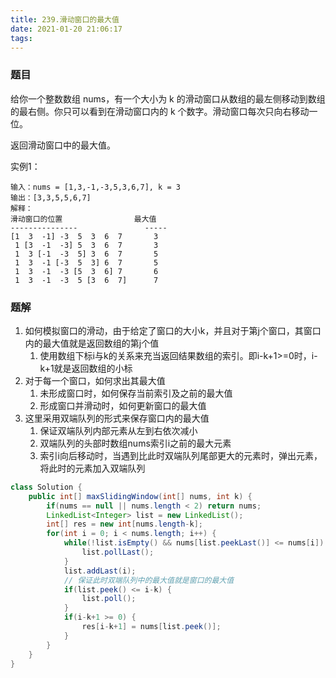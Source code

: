 ```yaml
---
title: 239.滑动窗口的最大值
date: 2021-01-20 21:06:17
tags:
---
```


### 题目
给你一个整数数组 nums，有一个大小为 k 的滑动窗口从数组的最左侧移动到数组的最右侧。你只可以看到在滑动窗口内的 k 个数字。滑动窗口每次只向右移动一位。

返回滑动窗口中的最大值。

实例1：
```
输入：nums = [1,3,-1,-3,5,3,6,7], k = 3
输出：[3,3,5,5,6,7]
解释：
滑动窗口的位置                最大值
---------------               -----
[1  3  -1] -3  5  3  6  7       3
 1 [3  -1  -3] 5  3  6  7       3
 1  3 [-1  -3  5] 3  6  7       5
 1  3  -1 [-3  5  3] 6  7       5
 1  3  -1  -3 [5  3  6] 7       6
 1  3  -1  -3  5 [3  6  7]      7
```

### 题解

1. 如何模拟窗口的滑动，由于给定了窗口的大小k，并且对于第j个窗口，其窗口内的最大值就是返回数组的第j个值
   1. 使用数组下标i与k的关系来充当返回结果数组的索引。即i-k+1>=0时，i-k+1就是返回数组的小标
2. 对于每一个窗口，如何求出其最大值
   1. 未形成窗口时，如何保存当前索引及之前的最大值
   2. 形成窗口并滑动时，如何更新窗口的最大值
3. 这里采用双端队列的形式来保存窗口内的最大值
   1. 保证双端队列内部元素从左到右依次减小
   2. 双端队列的头部时数组nums索引i之前的最大元素
   3. 索引i向后移动时，当遇到比此时双端队列尾部更大的元素时，弹出元素，将此时的元素加入双端队列

```java
class Solution {
    public int[] maxSlidingWindow(int[] nums, int k) {
        if(nums == null || nums.length < 2) return nums;
        LinkedList<Integer> list = new LinkedList();
        int[] res = new int[nums.length-k];
        for(int i = 0; i < nums.length; i++) {
            while(!list.isEmpty() && nums[list.peekLast()] <= nums[i]) {
                list.pollLast();
            }
            list.addLast(i);
            // 保证此时双端队列中的最大值就是窗口的最大值
            if(list.peek() <= i-k) {
                list.poll();
            }
            if(i-k+1 >= 0) {
                res[i-k+1] = nums[list.peek()];
            }
        }
    }
}
```